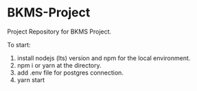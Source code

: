 # BKMS-Project
Project Repository for BKMS Project.

To start:
1. install nodejs (lts) version and npm for the local environment.
2. npm i or yarn at the directory.
3. add .env file for postgres connection.
4. yarn start
